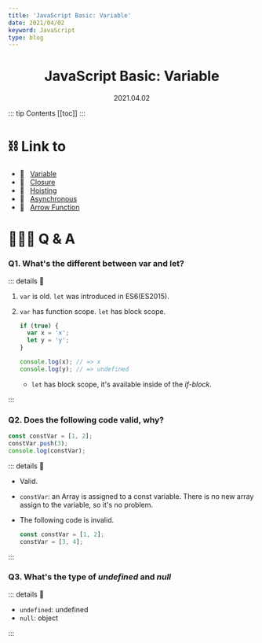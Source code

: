 ```yaml
---
title: 'JavaScript Basic: Variable'
date: 2021/04/02
keyword: JavaScript
type: blog
---
```


<h1 align="center">JavaScript Basic: Variable</h1>
<div align="center">2021.04.02</div>

::: tip Contents
[[toc]]
:::

# ⛓ Link to

- 🔗 &nbsp; [Variable](JsBasicVariable.md)
- 🔗 &nbsp; [Closure](JsBasicClosure.md)
- 🔗 &nbsp; [Hoisting](JsBasicHoisting.md)
- 🔗 &nbsp; [Asynchronous](JsBasicAsynchronous.md)
- 🔗 &nbsp; [Arrow Function](JsBasicArrowFunction.md)

# 🙋🏻‍♂️ Q & A

### Q1. What's the different between var and let?

::: details 🔑

1. `var` is old. `let` was introduced in ES6(ES2015).
2. `var` has function scope. `let` has block scope.

   ```jsx
   if (true) {
     var x = 'x';
     let y = 'y';
   }

   console.log(x); // => x
   console.log(y); // => undefined
   ```

   - `let` has block scope, it's available inside of the _if-block_.

:::

### Q2. Does the following code valid, why?

```jsx
const constVar = [1, 2];
constVar.push(3);
console.log(constVar);
```

::: details 🔑

- Valid.
- `constVar`: an Array is assigned to a const variable. There is no new array assign to the variable, so it's no problem.
- The following code is invalid.

  ```jsx
  const constVar = [1, 2];
  constVar = [3, 4];
  ```

:::

### Q3. What's the type of _undefined_ and _null_

::: details 🔑

- `undefined`: undefined
- `null`: object

:::
